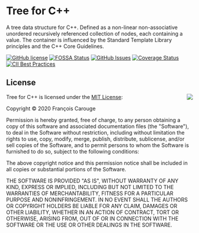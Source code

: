 Tree for C++
============

A tree data structure for C++. Defined as a non-linear non-associative unordered recursively referenced collection of nodes, each containing a value. The container is influenced by the Standard Template Library principles and the C++ Core Guidelines.

[![GitHub license](https://img.shields.io/github/license/francoiscarouge/tree)](https://raw.githubusercontent.com/francoiscarouge/tree/develop/LICENSE)
[![FOSSA Status](https://app.fossa.com/api/projects/git%2Bgithub.com%2FFrancoisCarouge%2FTree.svg?type=shield)](https://app.fossa.com/projects/git%2Bgithub.com%2FFrancoisCarouge%2FTree?ref=badge_shield)
[![GitHub Issues](https://img.shields.io/github/issues-raw/francoiscarouge/tree)](https://github.com/francoiscarouge/tree/issues)
[![Coverage Status](https://coveralls.io/repos/github/FrancoisCarouge/Tree/badge.svg?branch=develop)](https://coveralls.io/github/FrancoisCarouge/Tree?branch=develop)
[![CII Best Practices](https://bestpractices.coreinfrastructure.org/projects/4221/badge)](https://bestpractices.coreinfrastructure.org/projects/4221)

## License

<img align="right" src="http://opensource.org/trademarks/opensource/OSI-Approved-License-100x137.png">

Tree for C++ is licensed under the [MIT License](http://opensource.org/licenses/MIT):

Copyright &copy; 2020 François Carouge

Permission is hereby granted, free of charge, to any person obtaining a copy of this software and associated documentation files (the "Software"), to deal in the Software without restriction, including without limitation the rights to use, copy, modify, merge, publish, distribute, sublicense, and/or sell copies of the Software, and to permit persons to whom the Software is furnished to do so, subject to the following conditions:

The above copyright notice and this permission notice shall be included in all copies or substantial portions of the Software.

THE SOFTWARE IS PROVIDED "AS IS", WITHOUT WARRANTY OF ANY KIND, EXPRESS OR IMPLIED, INCLUDING BUT NOT LIMITED TO THE WARRANTIES OF MERCHANTABILITY, FITNESS FOR A PARTICULAR PURPOSE AND NONINFRINGEMENT. IN NO EVENT SHALL THE AUTHORS OR COPYRIGHT HOLDERS BE LIABLE FOR ANY CLAIM, DAMAGES OR OTHER LIABILITY, WHETHER IN AN ACTION OF CONTRACT, TORT OR OTHERWISE, ARISING FROM, OUT OF OR IN CONNECTION WITH THE SOFTWARE OR THE USE OR OTHER DEALINGS IN THE SOFTWARE.
